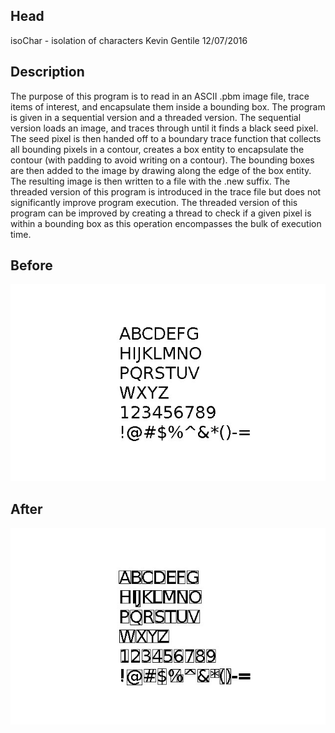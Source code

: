 ## Head
isoChar - isolation of characters
Kevin Gentile
12/07/2016

## Description
The purpose of this program is to read in an ASCII .pbm image file, trace items
of interest, and encapsulate them inside a bounding box. The program is given in
a sequential version and a threaded version. The sequential version loads an
image, and traces through until it finds a black seed pixel. The seed pixel is
then handed off to a boundary trace function that collects all bounding pixels
in a contour, creates a box entity to encapsulate the contour (with padding to
avoid writing on a contour). The bounding boxes are then added to the image by
drawing along the edge of the box entity. The resulting image is then written to
a file with the .new suffix. The threaded version of this program is introduced in
the trace file but does not significantly improve program execution. The threaded 
version of this program can be improved by creating a thread to check if a given 
pixel is within a bounding box as this operation encompasses the bulk of execution time.

## Before
![Screenshot: Before](alph.jpg?raw=true "Before")
## After
![Screenshot: After](alph_out.jpg?raw=true "After")
